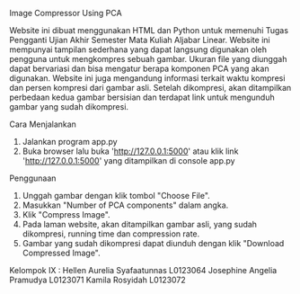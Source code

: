Image Compressor Using PCA

Website ini dibuat menggunakan HTML dan Python untuk memenuhi Tugas Pengganti Ujian Akhir Semester Mata Kuliah Aljabar Linear. Website ini mempunyai tampilan sederhana yang dapat langsung digunakan oleh pengguna untuk mengkompres sebuah gambar.
Ukuran file yang diunggah dapat bervariasi dan bisa mengatur berapa komponen PCA yang akan digunakan. Website ini juga mengandung informasi terkait waktu kompresi dan persen kompresi dari gambar asli.
Setelah dikompresi, akan ditampilkan perbedaan kedua gambar bersisian dan terdapat link untuk mengunduh gambar yang sudah dikompresi.

Cara Menjalankan
1. Jalankan program app.py
2. Buka browser lalu buka 'http://127.0.0.1:5000' atau klik link 'http://127.0.0.1:5000' yang ditampilkan di console app.py

Penggunaan
1. Unggah gambar dengan klik tombol "Choose File".
2. Masukkan "Number of PCA components" dalam angka.
3. Klik "Compress Image".
4. Pada laman website, akan ditampilkan gambar asli, yang sudah dikompresi, running time dan compression rate.
5. Gambar yang sudah dikompresi dapat diunduh dengan klik "Download Compressed Image".

Kelompok IX :
Hellen Aurelia Syafaatunnas     L0123064
Josephine Angelia Pramudya      L0123071
Kamila Rosyidah                 L0123072
